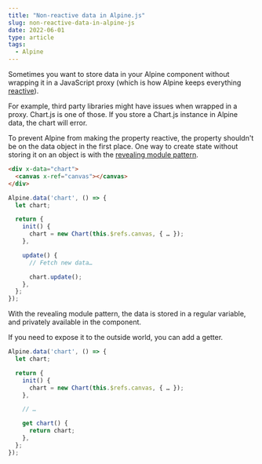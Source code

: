 ```yaml
---
title: "Non-reactive data in Alpine.js"
slug: non-reactive-data-in-alpine-js
date: 2022-06-01
type: article
tags:
  - Alpine
---
```


Sometimes you want to store data in your Alpine component without wrapping it in a JavaScript proxy (which is how Alpine keeps everything [reactive](https://alpinejs.dev/advanced/reactivity)).

For example, third party libraries might have issues when wrapped in a proxy. Chart.js is one of those. If you store a Chart.js instance in Alpine data, the chart will error.

<!--more-->

To prevent Alpine from making the property reactive, the property shouldn't be on the data object in the first place. One way to create state without storing it on an object is with the [revealing module pattern](https://www.oreilly.com/library/view/learning-javascript-design/9781449334840/ch09s03.html).

```html
<div x-data="chart">
  <canvas x-ref="canvas"></canvas>
</div>
```

```js
Alpine.data('chart', () => {
  let chart;

  return {
    init() {
      chart = new Chart(this.$refs.canvas, { … });
    },

    update() {
      // Fetch new data…

      chart.update();
    },
  };
});
```

With the revealing module pattern, the data is stored in a regular variable, and privately available in the component.

If you need to expose it to the outside world, you can add a getter.

```js
Alpine.data('chart', () => {
  let chart;

  return {
    init() {
      chart = new Chart(this.$refs.canvas, { … });
    },

    // …

    get chart() {
      return chart;
    },
  };
});
```
